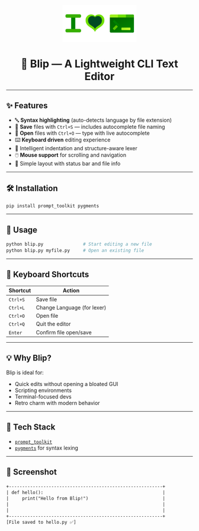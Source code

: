 <p align="center">
  <img src="https://github.com/Joel-Shine/ilovetreminal/blob/main/iloveterminal.svg" alt="iloveterminal logo" height="100">
</p>

<h1 align="center">📄 Blip — A Lightweight CLI Text Editor</h1>

---

## ✨ Features

- 🔤 **Syntax highlighting** (auto-detects language by file extension)
- 💾 **Save** files with `Ctrl+S` — includes autocomplete file naming
- 📂 **Open** files with `Ctrl+O` — type with live autocomplete
- ⌨️ **Keyboard driven** editing experience
- 🧠 Intelligent indentation and structure-aware lexer
- 🖱️ **Mouse support** for scrolling and navigation
- 🧱 Simple layout with status bar and file info

---

## 🛠️ Installation

```bash
pip install prompt_toolkit pygments
```

---

## 🚀 Usage

```bash
python blip.py               # Start editing a new file
python blip.py myfile.py     # Open an existing file
```

---

## 🧭 Keyboard Shortcuts

| Shortcut     | Action                      |
|--------------|-----------------------------|
| `Ctrl+S`     | Save file                   |
| `Ctrl+L`     | Change Language (for lexer) |
| `Ctrl+O`     | Open file                   |
| `Ctrl+Q`     | Quit the editor             |
| `Enter`      | Confirm file open/save      |

---

## 💡 Why Blip?

Blip is ideal for:
- Quick edits without opening a bloated GUI
- Scripting environments
- Terminal-focused devs
- Retro charm with modern behavior

---

## 🧠 Tech Stack

- [`prompt_toolkit`](https://github.com/prompt-toolkit/python-prompt-toolkit)
- [`pygments`](https://pygments.org/) for syntax lexing

---

## 🧪 Screenshot

```
+----------------------------------------------------------+
| def hello():                                             |
|     print("Hello from Blip!")                            |
|                                                          |
|                                                          |
+----------------------------------------------------------+
[File saved to hello.py ✅]
```